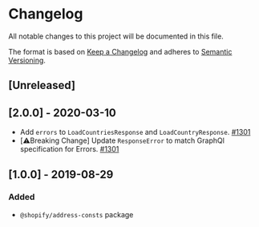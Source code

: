 # Changelog

All notable changes to this project will be documented in this file.

The format is based on [Keep a Changelog](http://keepachangelog.com/en/1.0.0/)
and adheres to [Semantic Versioning](http://semver.org/spec/v2.0.0.html).

## [Unreleased]

## [2.0.0] - 2020-03-10

- Add `errors` to `LoadCountriesResponse` and `LoadCountryResponse`. [#1301](https://github.com/Shopify/quilt/pull/1301)
- [⚠️Breaking Change] Update `ResponseError` to match GraphQl specification for Errors. [#1301](https://github.com/Shopify/quilt/pull/1301)

## [1.0.0] - 2019-08-29

### Added

- `@shopify/address-consts` package
